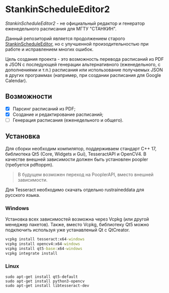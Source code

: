 # StankinScheduleEditor2
*StankinScheduleEditor2* - не официальный редактор и генератор еженедельного расписания для МГТУ "СТАНКИН".

Данный репозиторий является продолжением старого [StankinScheduleEditor](https://github.com/Nikololoshka/StankinScheduleEditor),
но с улучшенной произодительностью при работе и исправлением многих ошибок.

Цель создания проекта - это возможность перевода расписаний из PDF в JSON с последующей генерации альтернативного (еженедельного, с дополнениями и т.п.) 
расписания или использование получаемых JSON в других программах (например, при создании расписания для Google Calendar).

## Возможности
- [x] Парсинг расписаний из PDF;
- [x] Создание и редактирование расписаний;
- [ ] Генерация расписания (еженедельного и общего).

## Установка
Для сборки необходим компилятор, поддерживаем стандарт C++ 17, библиотека Qt5 (Core, Widgets и Gui), TesseractAPI и OpenCV4. В качестве внешней зависимости должен быть установлен poopler (требуется pdftoppm).
> В будущем возможен переход на PooplerAPI, вместо внешней зависимости.

Для Tesseract необходимо скачать отдельно rustraineddata для русского языка.

### Windows
Установка всех зависимостей возможна через Vcpkg (или другой менеджер пакетов).
Также, вместо Vcpkg, библиотеку Qt5 можно подключить используя уже устанавленый Qt с QtCreator.

```cmd 
vcpkg install tesseract:x64-windows 
vcpkg install opencv4:x64-windows
vcpkg install qt5-base:x64-windows
vcpkg integrate install
```

### Linux 
```shell 
sudo apt-get install qt5-default
sudo apt-get install python3-opencv
sudo apt-get install libtesseract-dev
```
  
